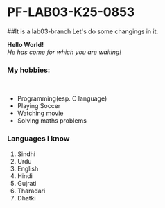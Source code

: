 # PF-LAB03-K25-0853

##It is a lab03-branch
Let's do some changings in it.

**Hello World!**
<br/>
_He has come for which you are waiting!_
<br/>

### My hobbies:
<br/>

- Programming(esp. C language)
- Playing Soccer
- Watching movie
- Solving maths problems

### Languages I know 
1. Sindhi
2. Urdu
3. English
4. Hindi
5. Gujrati
6. Tharadari
7. Dhatki



